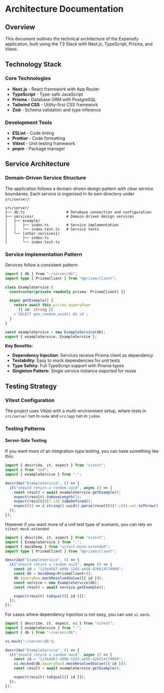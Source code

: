# Architecture Documentation

## Overview

This document outlines the technical architecture of the Expensify application, built using the T3 Stack with Next.js, TypeScript, Prisma, and Vitest.

## Technology Stack

### Core Technologies

- **Next.js** - React framework with App Router
- **TypeScript** - Type-safe JavaScript
- **Prisma** - Database ORM with PostgreSQL
- **Tailwind CSS** - Utility-first CSS framework
- **Zod** - Schema validation and type inference

### Development Tools

- **ESLint** - Code linting
- **Prettier** - Code formatting
- **Vitest** - Unit testing framework
- **pnpm** - Package manager

## Service Architecture

### Domain-Driven Service Structure

The application follows a domain-driven design pattern with clear service boundaries. Each service is organized in its own directory under `src/server/`:

```
src/server/
├── db.ts                   # Database connection and configuration
├── services/               # Domain-driven design services
│   ├── example/
│   │   ├── index.ts        # Service implementation
│   │   └── index.test.ts   # Service tests
│   └── [other-services]/
│       ├── index.ts
│       └── index.test.ts
```

### Service Implementation Pattern

Services follow a consistent pattern:

```typescript
import { db } from "~/server/db";
import type { PrismaClient } from "@prisma/client";

class ExampleService {
  constructor(private readonly prisma: PrismaClient) {}

  async getExample() {
    return await this.prisma.$queryRaw<
      [{ id: string }]
    >`SELECT gen_random_uuid() AS id`;
  }
}

const exampleService = new ExampleService(db);
export { exampleService, ExampleService };
```

**Key Benefits:**

- **Dependency Injection**: Services receive Prisma client as dependency
- **Testability**: Easy to mock dependencies for unit tests
- **Type Safety**: Full TypeScript support with Prisma types
- **Singleton Pattern**: Single service instance exported for reuse

## Testing Strategy

### Vitest Configuration

The project uses Vitest with a multi-environment setup, where tests in `src/server` run in `node` and `src/app` run in `jsdom`.

### Testing Patterns

#### Server-Side Testing

If you want more of an integration-type testing, you can have something like this:

```typescript
import { describe, it, expect } from "vitest";
import z from "zod";
import { exampleService } from ".";

describe("ExampleService", () => {
  it("should return a random uuid", async () => {
    const result = await exampleService.getExample();
    expect(result).toHaveLength(1);
    expect(result[0]?.id).toBeDefined();
    expect(() => z.string().uuid().parse(result[0]?.id)).not.toThrow();
  });
});
```

However if you want more of a unit test type of scenario,
you can rely on `vitest-mock-extended`

```typescript
import { describe, it, expect } from "vitest";
import { ExampleService } from ".";
import { mockDeep } from "vitest-mock-extended";
import type { PrismaClient } from "@prisma/client";

describe("ExampleService", () => {
  it("should return a random uuid", async () => {
    const id = "123e4567-e89b-12d3-a456-426614174000";
    const db = mockDeep<PrismaClient>();
    db.$queryRaw.mockResolvedValue([{ id }]);
    const service = new ExampleService(db);
    const result = await service.getExample();

    expect(result).toEqual([{ id }]);
  });
});
```

For cases where dependency injection is not easy, you can use `vi.mock`:

```typescript
import { describe, it, expect, vi } from "vitest";
import { exampleService } from ".";
import { db } from "~/server/db";

vi.mock("~/server/db");

describe("ExampleService", () => {
  it("should return a random uuid", async () => {
    const id = "123e4567-e89b-12d3-a456-426614174000";
    vi.mocked(db.$queryRaw).mockResolvedValue([{ id }]);
    const result = await exampleService.getExample();

    expect(result).toEqual([{ id }]);
  });
});
```

